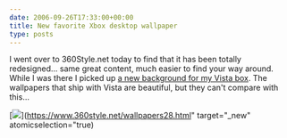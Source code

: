 ```yaml
---
date: 2006-09-26T17:33:00+00:00
title: New favorite Xbox desktop wallpaper
type: posts
---
```

I went over to 360Style.net today to find that it has been totally redesigned... same great content, much easier to find your way around. While I was there I picked up [a new background for my Vista box](https://www.360style.net/wallpapers28.html). The wallpapers that ship with Vista are beautiful, but they can't compare with this...

[<img src="http://www.360style.net/wallpapers/28/thumb_10.jpg" />](https://www.360style.net/wallpapers28.html" target="_new" atomicselection="true)
